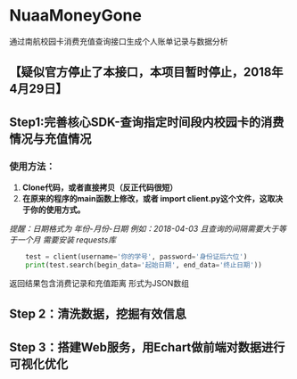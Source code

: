 # NuaaMoneyGone
通过南航校园卡消费充值查询接口生成个人账单记录与数据分析
## 【疑似官方停止了本接口，本项目暂时停止，2018年4月29日】
## Step1:完善核心SDK-查询指定时间段内校园卡的消费情况与充值情况
### 使用方法：
1. **Clone代码，或者直接拷贝（反正代码很短）**
2.  **在原来的程序的main函数上修改，或者 import client.py这个文件，这取决于你的使用方式。**

_提醒：日期格式为 年份-月份-日期 例如：2018-04-03 且查询的间隔需要大于等于一个月_
_需要安装 requests库_

```python
    test = client(username='你的学号', password='身份证后六位')
    print(test.search(begin_data='起始日期', end_data='终止日期'))
```

 返回结果包含消费记录和充值距离 形式为JSON数组




## Step 2：清洗数据，挖掘有效信息
## Step 3：搭建Web服务，用Echart做前端对数据进行可视化优化


